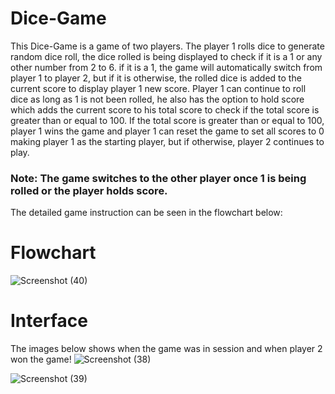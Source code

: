 # Dice-Game

This Dice-Game is a game of two players. The player 1 rolls dice to generate random dice roll, the dice rolled is being displayed to check if it is a 1 or any other number from 2 to 6. if it is a 1, the game will automatically switch from player 1 to player 2, but if it is otherwise, the rolled dice is added to the current score to display player 1 new score.
Player 1 can continue to roll dice as long as 1 is not been rolled, he also has the option to hold score which adds the current score to his total score to check if the total score is greater than or equal to 100.
If the total score is greater than or equal to 100, player 1 wins the game and player 1 can reset the game to set all scores to 0 making player 1 as the starting player, but if otherwise, player 2 continues to play.

### Note: The game switches to the other player once 1 is being rolled or the player holds score.
 
The detailed game instruction can be seen in the flowchart below:

# Flowchart


![Screenshot (40)](https://user-images.githubusercontent.com/93651960/177296065-adab1a1a-f205-4347-acba-65806066f8ba.png)

# Interface
The images below shows when the game was in session and when player 2 won the game!
![Screenshot (38)](https://user-images.githubusercontent.com/93651960/177297879-e4385c61-d492-4d39-8b87-9d1582f8636a.png)

![Screenshot (39)](https://user-images.githubusercontent.com/93651960/177297954-2671bec5-c81a-45c5-88b0-dcc0b3adaf5a.png)
